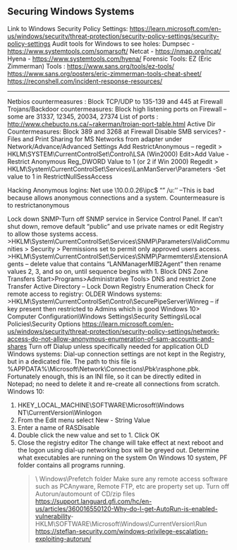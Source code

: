 ## Securing Windows Systems

Link to Windows Security Policy Settings: <https://learn.microsoft.com/en-us/windows/security/threat-protection/security-policy-settings/security-policy-settings>
Audit tools for Windows to see holes:
Dumpsec - <https://www.systemtools.com/somarsoft/>
Netcat - <https://nmap.org/ncat/>
Hyena - <https://www.systemtools.com/hyena/>
Forensic Tools:
EZ (Eric Zimmerman) Tools : <https://www.sans.org/tools/ez-tools/>
<https://www.sans.org/posters/eric-zimmerman-tools-cheat-sheet/>
<https://reconshell.com/incident-response-resources/>

---

Netbios countermeasures : Block TCP/UDP to 135-139 and 445 at Firewall
Trojans/Backdoor countermeasures: Block high listening ports on Firewall – some are 31337, 12345, 20034, 27374
List of ports : <http://www.chebucto.ns.ca/~rakerman/trojan-port-table.html>
Active Dir Countermeasures: Block 389 and 3268 at Firewall
Disable SMB services? - Files and Print Sharing for MS Networks from adapter under Network/Advance/Advanced Settings
Add RestrictAnonymous – regedit > HKLM\SYSTEM\CurrentControlSet\Control\LSA (Win2000)
Edit>Add Value
-Restrict Anonymous Reg_DWORD Value to 1 (or 2 if Win 2000)
Regedit > HKLM\System\CurrentControlSet\Services\LanManServer\Parameters
-Set value to 1 in RestrictNullSessAccess

Hacking Anonymous logins:
Net use \\10.0.0.26\ipc$ “” /u:’’ –This is bad because allows anonymous connections and a system. Countermeasure is to restrictanonymous

Lock down SNMP-Turn off SNMP service in Service Control Panel. If can’t shut down, remove default “public” and use private names or edit Registry to allow those systems access. >HKLM\System\CurrentControlSet\Services\SNMP\Parameters\ValidCommunities > Security > Permissions set to permit only approved users access. >HKLM\System\CurrentControlSet\Services\SNMP\Parmemters\ExtensionAgents – delete value that contains “LANManagerMIB2Agent” then rename values 2, 3, and so on, until sequence begins with 1.
Block DNS Zone Transfers
Start>Programs>Administrative Tools> DNS and restrict Zone Transfer
Active Directory –
Lock Down Registry Enumeration
Check for remote access to registry:
OLDER Windows systems: >HKLM\System\CurrentControlSet\Control\SecurePipeServer\Winreg – if key present then restricted to Admins which is good
Windows 10> Computer Configuration\Windows Settings\Security Settings\Local Policies\Security Options
<https://learn.microsoft.com/en-us/windows/security/threat-protection/security-policy-settings/network-access-do-not-allow-anonymous-enumeration-of-sam-accounts-and-shares>
Turn off Dialup unless specifically needed for application
OLD Windows systems: Dial-up connection settings are not kept in the Registry, but in a dedicated file. The path to this file is %APPDATA%\Microsoft\Network\Connections\Pbk\rasphone.pbk. Fortunately enough, this is an INI file, so it can be directly edited in Notepad; no need to delete it and re-create all connections from scratch.
Windows 10:

1. HKEY_LOCAL_MACHINE\SOFTWARE\Microsoft\Windows NT\CurrentVersion\Winlogon
2. From the Edit menu select New - String Value
3. Enter a name of RASDisable
4. Double click the new value and set to 1. Click OK
5. Close the registry editor
   The change will take effect at next reboot and the logon using dial-up networking box will be greyed out.
   Determine what executables are running on the system
   On Windows 10 system, PF folder contains all programs running.
   > \ Windows\Prefetch folder
   > Make sure any remote access software such as PCAnyware, Remote FTP, etc are property set up.
   > Turn off Autorun/automount of CD/zip files
   > <https://support.languard.gfi.com/hc/en-us/articles/360016550120-Why-do-I-get-AutoRun-is-enabled-vulnerability>-
   > HKLM\SOFTWARE\Microsoft\Windows\CurrentVersion\Run
   > <https://steflan-security.com/windows-privilege-escalation-exploiting-autorun/>
